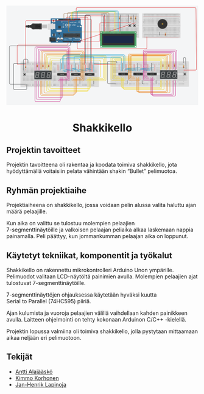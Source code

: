 <div align="center">

<img src="/kytkentakaavio.png">
<h1>Shakkikello</h1>

</div>

## Projektin tavoitteet

Projektin tavoitteena oli rakentaa ja koodata toimiva shakkikello, jota hyödyttämällä voitaisiin pelata vähintään shakin “Bullet” pelimuotoa.


## Ryhmän projektiaihe

Projektiaiheena on shakkikello, jossa voidaan pelin alussa valita haluttu ajan määrä pelaajille.

Kun aika on valittu se tulostuu molempien pelaajien  
7-segmenttinäytöille ja valkoisen pelaajan peliaika alkaa laskemaan nappia painamalla. Peli päättyy, kun jommankumman pelaajan aika on loppunut.


## Käytetyt tekniikat, komponentit ja työkalut

Shakkikello on rakennettu mikrokontrolleri Arduino Unon ympärille. Pelimuodot valitaan LCD-näytöltä painimien avulla. Molempien pelaajien ajat tulostuvat 7-segmenttinäytöille.

7-segmenttinäyttöjen ohjauksessa käytetään hyväksi kuutta Serial to Parallel (74HC595) piiriä.

Ajan kulumista ja vuoroja pelaajien välillä vaihdellaan kahden painikkeen avulla.
Laitteen ohjelmointi on tehty kokonaan Arduinon C/C++ -kielellä.

Projektin lopussa valmiina oli toimiva shakkikello, jolla pystytaan mittaamaan aikaa neljään eri pelimuotoon.


## Tekijät

* [Antti Alajääskö]()
* [Kimmo Korhonen]()
* [Jan-Henrik Lapinoja](https://www.linkedin.com/in/jan-henrik-lapinoja/)
